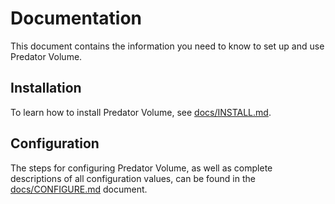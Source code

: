 # Documentation

This document contains the information you need to know to set up and use Predator Volume.


## Installation

To learn how to install Predator Volume, see [docs/INSTALL.md](docs/INSTALL.md).


## Configuration

The steps for configuring Predator Volume, as well as complete descriptions of all configuration values, can be found in the [docs/CONFIGURE.md](docs/CONFIGURE.md) document.
